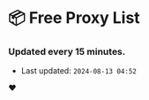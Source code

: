 # :package: Free Proxy List
### Updated every 15 minutes.

- Last updated: `2024-08-13 04:52`

:heart:
